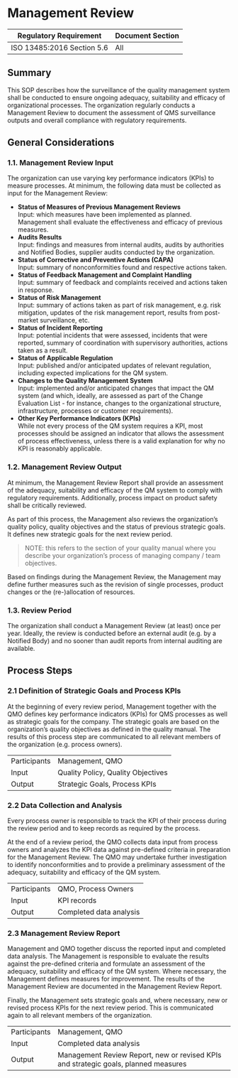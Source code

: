 <!--
Copyright (C) 2022 Radiotherapy AI Holdings Pty Ltd
Copyright (C) 2021-2022 OpenRegulatory (OpenReg GmbH)
This work is licensed under the Creative Commons Attribution 4.0 International
License. <http://creativecommons.org/licenses/by/4.0/>.

Original work by OpenRegulatory available at
<https://github.com/openregulatory/templates>
-->

# Management Review

| Regulatory Requirement     | Document Section |
| -------------------------- | ---------------- |
| ISO 13485:2016 Section 5.6 | All              |

## Summary

This SOP describes how the surveillance of the quality management system shall be conducted to ensure ongoing
adequacy, suitability and efficacy of organizational processes. The organization regularly conducts a
Management Review to document the assessment of QMS surveillance outputs and overall compliance with
regulatory requirements.

## General Considerations

### 1.1. Management Review Input

The organization can use varying key performance indicators (KPIs) to measure processes. At minimum, the
following data must be collected as input for the Management Review:

- **Status of Measures of Previous Management Reviews**\
  Input: which measures have been implemented as planned.\
  Management shall evaluate the effectiveness and efficacy of previous measures.
- **Audits Results**\
  Input: findings and measures from internal audits, audits by authorities and Notified Bodies, supplier
  audits conducted by the organization.
- **Status of Corrective and Preventive Actions (CAPA)**\
  Input: summary of nonconformities found and respective actions taken.
- **Status of Feedback Management and Complaint Handling**\
  Input: summary of feedback and complaints received and actions taken in response.
- **Status of Risk Management**\
  Input: summary of actions taken as part of risk management, e.g. risk mitigation, updates of the risk
  management report, results from post-market surveillance, etc.
- **Status of Incident Reporting**\
  Input: potential incidents that were assessed, incidents that were reported, summary of coordination with
  supervisory authorities, actions taken as a result.
- **Status of Applicable Regulation**\
  Input: published and/or anticipated updates of relevant regulation, including expected implications for
  the QM system.
- **Changes to the Quality Management System**\
  Input: implemented and/or anticipated changes that impact the QM system (and which, ideally, are assessed
  as part of the Change Evaluation List - for instance, changes to the organizational structure,
  infrastructure, processes or customer requirements).
- **Other Key Performance Indicators (KPIs)**\
  While not every process of the QM system requires a KPI, most processes should be assigned an indicator
  that allows the assessment of process effectiveness, unless there is a valid explanation for why no KPI
  is reasonably applicable.

### 1.2. Management Review Output

At minimum, the Management Review Report shall provide an assessment of the adequacy, suitability and efficacy
of the QM system to comply with regulatory requirements. Additionally, process impact on product safety shall
be critically reviewed.

As part of this process, the Management also reviews the organization’s quality policy, quality objectives and
the status of previous strategic goals. It defines new strategic goals for the next review period.

> NOTE: this refers to the section of your quality manual where you describe your organization’s process of
> managing company / team objectives.

Based on findings during the Management Review, the Management may define further measures such as the
revision of single processes, product changes or the (re-)allocation of resources.

### 1.3. Review Period

The organization shall conduct a Management Review (at least) once per year. Ideally, the review is conducted
before an external audit (e.g. by a Notified Body) and no sooner than audit reports from internal auditing are
available.

## Process Steps

### 2.1 Definition of Strategic Goals and Process KPIs

At the beginning of every review period, Management together with the QMO defines key performance indicators
(KPIs) for QMS processes as well as strategic goals for the company. The strategic goals are based on the
organization’s quality objectives as defined in the quality manual. The results of this process step are
communicated to all relevant members of the organization (e.g. process owners).

|              |                                    |
| ------------ | ---------------------------------- |
| Participants | Management, QMO                    |
| Input        | Quality Policy, Quality Objectives |
| Output       | Strategic Goals, Process KPIs      |

### 2.2 Data Collection and Analysis

Every process owner is responsible to track the KPI of their process during the review period and to keep
records as required by the process.

At the end of a review period, the QMO collects data input from process owners and analyzes the KPI data
against pre-defined criteria in preparation for the Management Review. The QMO may undertake further
investigation to identify nonconformities and to provide a preliminary assessment of the adequacy, suitability
and efficacy of the QM system.

|              |                         |
| ------------ | ----------------------- |
| Participants | QMO, Process Owners     |
| Input        | KPI records             |
| Output       | Completed data analysis |

### 2.3 Management Review Report

Management and QMO together discuss the reported input and completed data analysis. The Management is
responsible to evaluate the results against the pre-defined criteria and formulate an assessment of the
adequacy, suitability and efficacy of the QM system. Where necessary, the Management defines measures for
improvement. The results of the Management Review are documented in the Management Review Report.

Finally, the Management sets strategic goals and, where necessary, new or revised process KPIs for the next
review period. This is communicated again to all relevant members of the organization.

|              |                                                                                     |
| ------------ | ----------------------------------------------------------------------------------- |
| Participants | Management, QMO                                                                     |
| Input        | Completed data analysis                                                             |
| Output       | Management Review Report, new or revised KPIs and strategic goals, planned measures |
